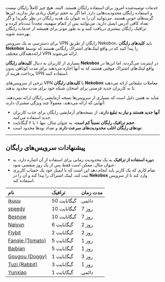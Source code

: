 خدمات توصیه‌شده امروز برای استفاده رایگان هستند. البته، هیچ چیز کاملاً رایگان نیست و استفاده رایگان محدودیت‌هایی دارد. اما اگر به حجم ترافیک زیادی نیاز ندارید، این‌ها گزینه‌های خوبی هستند. می‌توانید آن را به عنوان یک هدیه رایگان در نظر بگیرید! و اگر تعداد کافی آدرس ایمیل دارید، می‌توانید پس از اتمام سهمیه، مجدداً ثبت‌نام کرده و ترافیک رایگان بیشتری دریافت کنید و به طور موثر برای همیشه از خدمات رایگان بهره‌مند شوید.

برای دسترسی به یک سرویس VPN رایگان از طریق Nekobox، باید **کلیدهای رایگان Nekobox** را پیدا کنید که در واقع لینک‌های اشتراک رایگانی هستند که توسط ارائه‌دهندگان مختلف VPN ارائه می‌شوند.

بسیاری از کاربران به دنبال **کلیدهای رایگان Nekobox** در اینترنت می‌گردند، اما این‌ها در واقع لینک‌های اشتراک موقتی هستند که به آنها اجازه می‌دهند برای مدت کوتاهی بدون پرداخت هزینه از VPN استفاده کنند.

برخی از سرویس‌های VPN با **کلیدهای رایگان Nekobox** معاملات تبلیغاتی ارائه می‌دهند تا به کاربران جدید فرصتی برای امتحان شبکه خود برای مدت محدود بدهند.

شاید به همین دلیل است که بسیاری از سرویس‌ها نسخه آزمایشی رایگان ارائه نمی‌دهند. آنهایی که ارائه می‌دهند، معمولاً چند ویژگی مشترک دارند:

* **آنها جدید هستند و نیاز به تبلیغ دارند**، از نسخه‌های آزمایشی رایگان برای جذب کاربران جدید استفاده می‌کنند.
* **حجم ترافیک رایگان نسبتاً کم است**، به عنوان مثال، تنها ۱ یا ۲ گیگابایت.
* **نودهای رایگان اغلب محدودیت‌های سرعت دارند** و تعداد نودها محدود است.

---

## پیشنهادات سرویس‌های رایگان

* **دوره استفاده از ترافیک** به یک محدودیت زمانی برای استفاده از آن اشاره دارد، به عنوان مثال، ممکن است فقط پس از یک روز منقضی شود.
* تمام کاری که یک کاربر باید انجام دهد این است که با ایمیل خود یک حساب کاربری ثبت کند، لینک اشتراک را پیدا کند و آن را در **Nekobox** وارد کند تا از سرویس استفاده کند.

| نام | ترافیک | مدت زمان |
| :--- | :--- | :--- |
| [ikuuu](https://ikuuu.de/auth/register?code=IdlE) | 50 گیگابایت | دائمی |
| [speedy](https://cloud.speedypro.xyz/#/register?code=RTSPWuvE) | 10 گیگابایت | 7 روز |
| [Besnow](https://besnow.me/index.php#/register?code=3K6CuYQG) | 10 گیگابایت | 7 روز |
| [Naiyun](https://www.v2ny.me?path=register&code=05XjPGu5) | 6 گیگابایت | 2 روز |
| [Flybit](https://flybit.vip/#/register?code=KJiq4vYM) | 2 گیگابایت | 2 روز |
| [Fanqie (Tomato)](https://fqhy.xyz/auth/register?code=7dfO) | 5 گیگابایت | 1 روز |
| [Baibian](https://bbxy.xn--cesw6hd3s99f.com/auth/register?code=uscB) | 5 گیگابایت | 1 روز |
| [Gougou (Doggy)](https://inv.dginv.click/#/register?code=stiz6oME) | 1 گیگابایت | 3 روز |
| [Tuzi (Rabbit)](https://xn--aahqobiuz947-1s0y.xn--54qt46au9eooa.com/index.php#/register?code=8m21XQdd) | 3 گیگابایت | 1 روز |
| [Yunxiao](https://cpdd.one/?r=106143) | 1 گیگابایت | دائمی |